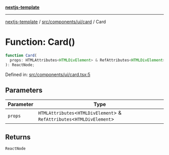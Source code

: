 [**nextjs-template**](README.md)

---

[nextjs-template](README.md) / [src/components/ui/card](src.components.ui.card.md) / Card

# Function: Card()

```ts
function Card(
  props: HTMLAttributes<HTMLDivElement> & RefAttributes<HTMLDivElement>,
): ReactNode;
```

Defined in: [src/components/ui/card.tsx:5](https://github.com/mariolim96/Easy-Check-In/blob/e840a4393cceae48bed5204292fc61d73f9f5dbb/src/components/ui/card.tsx#L5)

## Parameters

| Parameter | Type                                                                       |
| --------- | -------------------------------------------------------------------------- |
| `props`   | `HTMLAttributes`\<`HTMLDivElement`\> & `RefAttributes`\<`HTMLDivElement`\> |

## Returns

`ReactNode`
